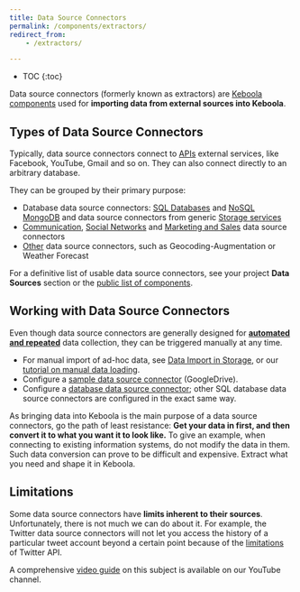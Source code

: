 ```yaml
---
title: Data Source Connectors
permalink: /components/extractors/
redirect_from:
    - /extractors/

---
```


* TOC
{:toc}

Data source connectors (formerly known as extractors) are [Keboola components](/components/) used for **importing data from external sources into Keboola**.

## Types of Data Source Connectors
Typically, data source connectors connect to [APIs](https://en.wikipedia.org/wiki/Application_programming_interface#Web_APIs)
external services, like Facebook, YouTube, Gmail and so on.
They can also connect directly to an arbitrary database.

They can be grouped by their primary purpose:

- Database data source connectors: [SQL Databases](/components/extractors/database/sqldb/) and [NoSQL MongoDB](/components/extractors/database/mongodb/) and data source connectors from generic [Storage services](/components/extractors/storage/)
- [Communication](/components/extractors/communication/),
[Social Networks](/components/extractors/social/) and [Marketing and Sales](/components/extractors/marketing-sales/) data source connectors
- [Other](/components/extractors/other/) data source connectors, such as Geocoding-Augmentation or Weather Forecast

For a definitive list of usable data source connectors, see your project **Data Sources** section or the
[public list of components](https://components.keboola.com/components).

## Working with Data Source Connectors
Even though data source connectors are generally designed for [**automated and repeated**](/orchestrator/) data collection,
they can be triggered manually at any time.

- For manual import of ad-hoc data, see [Data Import in Storage](/storage/files/), or our [tutorial on manual data loading](/tutorial/load/).
- Configure a [sample data source connector](/tutorial/load/googledrive/) (GoogleDrive).
- Configure a [database data source connector](/tutorial/load/database/);
other SQL database data source connectors are configured in the exact same way.

As bringing data into Keboola is the main purpose of a data source connectors, go the path of least resistance:
**Get your data in first, and then convert it to what you want it to look like.**
To give an example, when connecting to existing information systems, do not modify the data in them.
Such data conversion can prove to be difficult and expensive. Extract what you need and shape it in Keboola.

## Limitations
Some data source connectors have **limits inherent to their sources**. Unfortunately, there is not much we can do about it.
For example, the Twitter data source connectors will not let you access the history of a particular tweet account beyond a certain point
because of the [limitations](https://stackoverflow.com/questions/1662151/getting-historical-data-from-twitter) of Twitter API.

A comprehensive [video guide](https://www.youtube.com/watch?v=PkZr6rEgxF0) on this subject is available on our YouTube channel.
